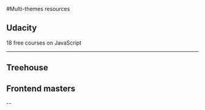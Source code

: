 #Multi-themes resources

## Udacity

18 free courses on JavaScript

---

## Treehouse

## Frontend masters

--
